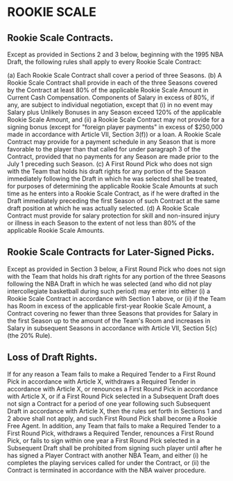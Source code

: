 # ROOKIE SCALE

## Rookie Scale Contracts.

Except as provided in Sections 2 and 3 below, beginning with the 1995 NBA Draft, the following rules shall apply to every Rookie Scale Contract:

(a) Each Rookie Scale Contract shall cover a period of three Seasons.
(b) A Rookie Scale Contract shall provide in each of the three Seasons covered by the Contract at least 80\% of the applicable Rookie Scale Amount in Current Cash Compensation. Components of Salary in excess of 80\%, if any, are subject to individual negotiation, except that (i) in no event may Salary plus Unlikely Bonuses in any Season exceed 120\% of the applicable Rookie Scale Amount, and (ii) a Rookie Scale Contract may not provide for a signing bonus (except for "foreign player payments" in excess of \$250,000 made in accordance with Article VII, Section 3(f)) or a loan. A Rookie Scale Contract may provide for a payment schedule in any Season that is more favorable to the player than that called for under paragraph 3 of the Contract, provided that no payments for any Season are made prior to the July 1 preceding such Season.
(c) A First Round Pick who does not sign with the Team that holds his draft rights for any portion of the Season immediately following the Draft in which he was selected shall be treated, for purposes of determining the applicable Rookie Scale Amounts at such time as he enters into a Rookie Scale Contract, as if he were drafted in the Draft immediately preceding the first Season of such Contract at the same draft position at which he was actually selected.
(d) A Rookie Scale Contract must provide for salary protection for skill and non-insured injury or illness in each Season to the extent of not less than 80\% of the applicable Rookie Scale Amounts.

## Rookie Scale Contracts for Later-Signed Picks.

Except as provided in Section 3 below, a First Round Pick who does not sign with the Team that holds his draft rights for any portion of the three Seasons following the NBA Draft in which he was selected (and who did not play intercollegiate basketball during such period) may enter into either (i) a Rookie Scale Contract in accordance with Section 1 above, or (ii) if the Team has Room in excess of the applicable first-year Rookie Scale Amount, a Contract covering no fewer than three Seasons that provides for Salary in the first Season up to the amount of the Team's Room and increases in Salary in subsequent Seasons in accordance with Article VII, Section 5(c) (the 20\% Rule).

## Loss of Draft Rights.

If for any reason a Team fails to make a Required Tender to a First Round Pick in accordance with Article X, withdraws a Required Tender in accordance with Article X, or renounces a First Round Pick in accordance with Article X, or if a First Round Pick selected in a Subsequent Draft does not sign a Contract for a period of one year following such Subsequent Draft in accordance with Article X, then the rules set forth in Sections 1 and 2 above shall not apply, and such First Round Pick shall become a Rookie Free Agent. In addition, any Team that fails to make a Required Tender to a First Round Pick, withdraws a Required Tender, renounces a First Round Pick, or fails to sign within one year a First Round Pick selected in a Subsequent Draft shall be prohibited from signing such player until after he has signed a Player Contract with another NBA Team, and either (i) he completes the playing services called for under the Contract, or (ii) the Contract is terminated in accordance with the NBA waiver procedure.
